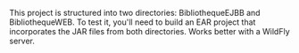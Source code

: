 This project is structured into two directories: BibliothequeEJBB and BibliothequeWEB. To test it, you'll need to build an EAR project that incorporates the JAR files from both directories. 
Works better with a WildFly server.
